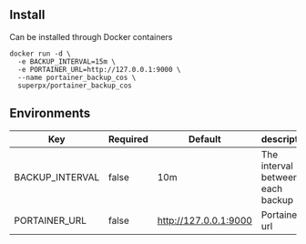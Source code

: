 ## Install
Can be installed through Docker containers
```shell
docker run -d \
  -e BACKUP_INTERVAL=15m \
  -e PORTAINER_URL=http://127.0.0.1:9000 \
  --name portainer_backup_cos \
  superpx/portainer_backup_cos

```

## Environments

| Key             | Required | Default               | description                      |
|-----------------|----------|-----------------------|----------------------------------|
| BACKUP_INTERVAL | false    | 10m                   | The interval between each backup |
| PORTAINER_URL   | false    | http://127.0.0.1:9000 | Portainer url                    |


